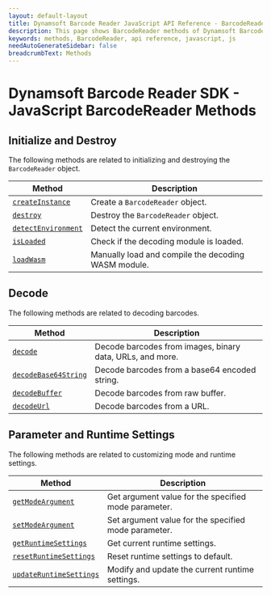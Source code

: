 ```yaml
---
layout: default-layout
title: Dynamsoft Barcode Reader JavaScript API Reference - BarcodeReader Methods
description: This page shows BarcodeReader methods of Dynamsoft Barcode Reader JavaScript SDK.
keywords: methods, BarcodeReader, api reference, javascript, js
needAutoGenerateSidebar: false
breadcrumbText: Methods
---
```



# Dynamsoft Barcode Reader SDK - JavaScript BarcodeReader Methods

## Initialize and Destroy

The following methods are related to initializing and destroying the `BarcodeReader` object.

| Method               | Description |
|----------------------|-------------|
| [`createInstance`](initialize-and-destroy.md#createinstance) | Create a  `BarcodeReader` object. |
| [`destroy`](initialize-and-destroy.md#destroy) | Destroy the `BarcodeReader` object. |
| [`detectEnvironment`](initialize-and-destroy.md#detectenvironment) | Detect the current environment. |
| [`isLoaded`](initialize-and-destroy.md#isloaded) | Check if the decoding module is loaded. |
| [`loadWasm`](initialize-and-destroy.md#loadwasm) | Manually load and compile the decoding WASM module. |

## Decode

The following methods are related to decoding barcodes.

| Method               | Description |
|----------------------|-------------|
| [`decode`](decode.md#decode) | Decode barcodes from images, binary data, URLs, and more. |
| [`decodeBase64String`](decode.md#decodebase64string) | Decode barcodes from a base64 encoded string. |
| [`decodeBuffer`](decode.md#decodebuffer) | Decode barcodes from raw buffer. |
| [`decodeUrl`](decode.md#decodeurl) | Decode barcodes from a URL. |

## Parameter and Runtime Settings

The following methods are related to customizing mode and runtime settings.

| Method               | Description |
|----------------------|-------------|
| [`getModeArgument`](parameter-and-runtime-settings.md#getmodeargument) | Get argument value for the specified mode parameter. |
| [`setModeArgument`](parameter-and-runtime-settings.md#setmodeargument) | Set argument value for the specified mode parameter. |
| [`getRuntimeSettings`](parameter-and-runtime-settings.md#getruntimesettings) | Get current runtime settings. |
| [`resetRuntimeSettings`](parameter-and-runtime-settings.md#resetruntimesettings) | Reset runtime settings to default. |
| [`updateRuntimeSettings`](parameter-and-runtime-settings.md#updateruntimesettings) | Modify and update the current runtime settings. |
